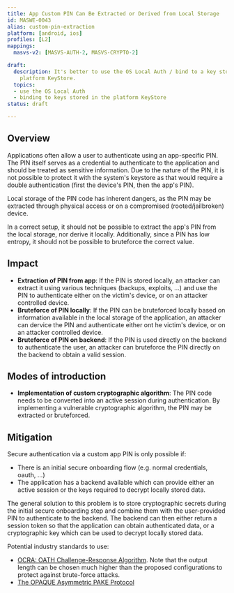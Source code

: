 ```yaml
---
title: App Custom PIN Can Be Extracted or Derived from Local Storage
id: MASWE-0043
alias: custom-pin-extraction
platform: [android, ios]
profiles: [L2]
mappings:
  masvs-v2: [MASVS-AUTH-2, MASVS-CRYPTO-2]

draft:
  description: It's better to use the OS Local Auth / bind to a key stored in the
    platform KeyStore.
  topics:
  - use the OS Local Auth
  - binding to keys stored in the platform KeyStore
status: draft

---
```


## Overview

Applications often allow a user to authenticate using an app-specific PIN. The PIN itself serves as a credential to authenticate to the application and should be treated as sensitive information. Due to the nature of the PIN, it is not possible to protect it with the system's keystore as that would require a double authentication (first the device's PIN, then the app's PIN).

Local storage of the PIN code has inherent dangers, as the PIN may be extracted through physical access or on a compromised (rooted/jailbroken) device.

In a correct setup, it should not be possible to extract the app's PIN from the local storage, nor derive it locally. Additionally, since a PIN has low entropy, it should not be possible to bruteforce the correct value.

## Impact

- **Extraction of PIN from app**: If the PIN is stored locally, an attacker can extract it using various techniques (backups, exploits, ...) and use the PIN to authenticate either on the victim's device, or on an attacker controlled device.
- **Bruteforce of PIN locally**: If the PIN can be bruteforced locally based on information available in the local storage of the application, an attacker can dervice the PIN and authenticate either ont he victim's device, or on an attacker controlled device.
- **Bruteforce of PIN on backend**: If the PIN is used directly on the backend to authenticate the user, an attacker can bruteforce the PIN directly on the backend to obtain a valid session.

## Modes of introduction

- **Implementation of custom cryptographic algorithm**: The PIN code needs to be converted into an active session during authentication. By implementing a vulnerable cryptographic algorithm, the PIN may be extracted or bruteforced.

## Mitigation

Secure authentication via a custom app PIN is only possible if:

- There is an initial secure onboarding flow (e.g. normal credentials, oauth, ...)
- The application has a backend available which can provide either an active session or the keys required to decrypt locally stored data.

The general solution to this problem is to store cryptographic secrets during the initial secure onboarding step and combine them with the user-provided PIN to authenticate to the backend. The backend can then either return a session token so that the application can obtain authenticated data, or a cryptographic key which can be used to decrypt locally stored data.

Potential industry standards to use:
* [OCRA: OATH Challenge-Response Algorithm](https://www.rfc-editor.org/rfc/rfc6287). Note that the output length can be chosen much higher than the proposed configurations to protect against brute-force attacks.
* [The OPAQUE Asymmetric PAKE Protocol](https://www.ietf.org/archive/id/draft-irtf-cfrg-opaque-02.html)